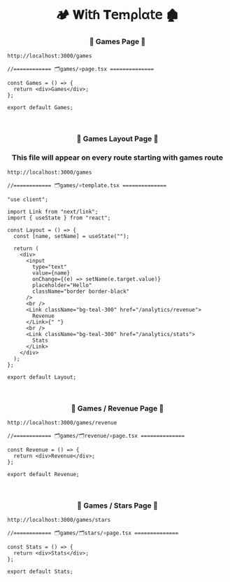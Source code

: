 <h1  align="center" > 🏕️ 𝐖𝗂𝗍ɦ 𝐓𝖾ꭑρᥣα𝗍𝖾 🏚️</h1>

<h3 align="center" > 🐇 Games Page  🦚</h3>

```dash
http://localhost:3000/games
```

```TSX
//============ 🗂️games/⚛️page.tsx ============== 

const Games = () => {
  return <div>Games</div>;
};

export default Games;

```

</br>

<h3 align="center" > 🐇 Games Layout Page  🦚</h3>

<h3 align="center" > This file will appear on every route starting with games route </h3>

```dash
http://localhost:3000/games
```

```TSX
//============ 🗂️games/⚛️template.tsx ============== 

"use client";

import Link from "next/link";
import { useState } from "react";

const Layout = () => {
  const [name, setName] = useState("");

  return (
    <div>
      <input
        type="text"
        value={name}
        onChange={(e) => setName(e.target.value)}
        placeholder="Hello"
        className="border border-black"
      />
      <br />
      <Link className="bg-teal-300" href="/analytics/revenue">
        Revenue
      </Link>{" "}
      <br />
      <Link className="bg-teal-300" href="/analytics/stats">
        Stats
      </Link>
    </div>
  );
};

export default Layout;

```

</br>

<h3 align="center" > 🐇 Games / Revenue Page  🦚</h3>

```dash
http://localhost:3000/games/revenue
```

```TSX
//============ 🗂️games/🗂️revenue/⚛️page.tsx ============== 

const Revenue = () => {
  return <div>Revenue</div>;
};

export default Revenue;

```

</br>

<h3 align="center" > 🐇 Games / Stars Page  🦚</h3>

```dash
http://localhost:3000/games/stars
```

```TSX
//============ 🗂️games/🗂️stars/⚛️page.tsx ============== 

const Stats = () => {
  return <div>Stats</div>;
};

export default Stats;

```